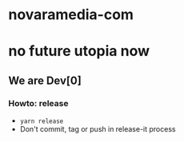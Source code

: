 novaramedia-com
===============

# no future utopia now

## We are Dev[0]

### Howto: release

- `yarn release`
- Don't commit, tag or push in release-it process
